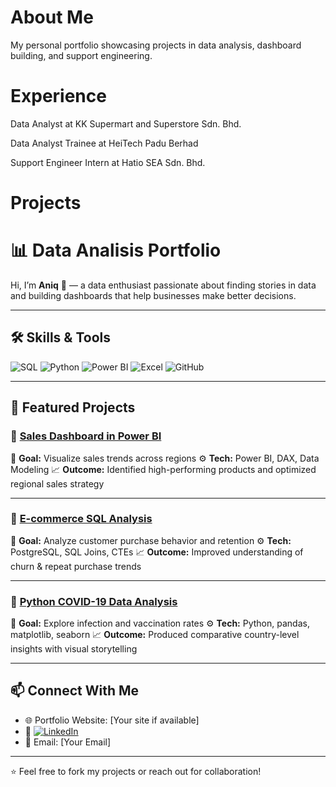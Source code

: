 # About Me
My personal portfolio showcasing projects in data analysis, dashboard building, and support engineering.

# Experience
Data Analyst at KK Supermart and Superstore Sdn. Bhd.

Data Analyst Trainee at HeiTech Padu Berhad

Support Engineer Intern at Hatio SEA Sdn. Bhd.

# Projects

# 📊 Data Analisis Portfolio

Hi, I’m **Aniq** 👋 — a data enthusiast passionate about finding stories in data and building dashboards that help businesses make better decisions.

---

## 🛠️ Skills & Tools

![SQL](https://img.shields.io/badge/SQL-PostgreSQL-blue)
![Python](https://img.shields.io/badge/Python-Data%20Analysis-yellow)
![Power BI](https://img.shields.io/badge/Power%20BI-DAX-green)
![Excel](https://img.shields.io/badge/Excel-Advanced-brightgreen)
![GitHub](https://img.shields.io/badge/Git-GitHub-lightgrey)

---

## 📂 Featured Projects

### 🔹 [Sales Dashboard in Power BI](link-to-project)

📌 **Goal:** Visualize sales trends across regions
⚙️ **Tech:** Power BI, DAX, Data Modeling
📈 **Outcome:** Identified high-performing products and optimized regional sales strategy

---

### 🔹 [E-commerce SQL Analysis](link-to-project)

📌 **Goal:** Analyze customer purchase behavior and retention
⚙️ **Tech:** PostgreSQL, SQL Joins, CTEs
📈 **Outcome:** Improved understanding of churn & repeat purchase trends

---

### 🔹 [Python COVID-19 Data Analysis](link-to-project)

📌 **Goal:** Explore infection and vaccination rates
⚙️ **Tech:** Python, pandas, matplotlib, seaborn
📈 **Outcome:** Produced comparative country-level insights with visual storytelling

---

## 📫 Connect With Me

* 🌐 Portfolio Website: \[Your site if available]
* 💼 [![LinkedIn](https://img.shields.io/badge/LinkedIn-Connect-blue)](Your_LinkedIn_URL)
* 📧 Email: \[Your Email]

---

⭐ Feel free to fork my projects or reach out for collaboration!

